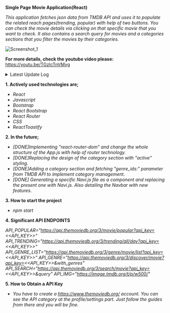 **Single Page Movie Application(React)**

*This application fetches json data from TMDB API and uses it to populate the related reach pages(trending, popular) with help of two buttons. You can check the movie details via clicking on that specific movie that you want to check. It also contains a search query for movies and a categories sections that you filter the movies by their categories.*

![Screenshot_1](https://user-images.githubusercontent.com/32496821/205926452-ad25c364-2e68-49a8-92d6-af3ecfe6ef9c.png)

**For more details, check the youtube video please:** https://youtu.be/TGzIcTnVMvg

<details>
 <summary>Latest Update Log</summary>

**December 4, 2022 Update**

- *[Added]Specific navigation bar javascript file generated and implemented to the project in order to improve the readability of the code.*
- *[Added]Searching with no input will get an alert to the screen thanks to alertify.*
- *[Fixed]The button called "Popular" which is located at navigation bar no longer refresh the page when clicked.*
- *[Fixed]The search function no longer crash the page when user don't enter an input.(empty input issue)*

**December 5, 2022 Update**

- *[Added]Instead of "Alertify", application is using "react-toastify" to improve the visual quality of the project.*
- *[Added]Implemented a category section that will help you to filter movies by their categories.*
- *[Fixed]Further optimizations in order to acquire a responsive design.(not all of them.)*

**December 6, 2022 Update**

- *[Changes]More natural CSS decision changes.*
- *[Changes]File structure of the project is more professional now.
- *[Fixed]Responsive design bugs fixed thanks to react-bootstrap*
- *[Added]Hover CSS to genre list*

**December 7, 2022 Update**

- *[Added]React Router added to the project.*


</details>

**1. Actively used technologies are;**

- *React*
- *Javascript*
- *Bootstrap*
- *React Bootstrap*
- *React Router*
- *CSS*
- *ReactToastify*

**2. In the future;**

- *[DONE]Implementing "react-router-dom" and change the whole structure of the App.js with help of router technology.*
- *[DONE]Replacing the design of the category section with "active" styling.*
- *[DONE]Adding a category section and fetching "genre_ids:" parameter from TMDB API to implement category management.*
- *[DONE] Generating a specific Navi.js file as a component and replacing the present one with Navi.js. Also detailing the Navbar with new features.*

**3. How to start the project**

- *npm start*

**4. Significant API ENDPOINTS**

*API_POPULAR="https://api.themoviedb.org/3/movie/popular?api_key=<<API_KEY>>"*
*API_TRENDING="https://api.themoviedb.org/3/trending/all/day?api_key=<<API_KEY>>"*
*API_GENRE_LIST="https://api.themoviedb.org/3/genre/movie/list?api_key=<<API_KEY>>"*
*API_GENRE="https://api.themoviedb.org/3/discover/movie?api_key=<<API_KEY>>&with_genres"*
*API_SEARCH="https://api.themoviedb.org/3/search/movie?api_key=<<API_KEY>>&query"*
*API_IMG="https://image.tmdb.org/t/p/w500/"*

**5. How to Obtain a API Key**
- *You have to create a https://www.themoviedb.org/ account. You can see the API category at the profile/settings part. Just follow the guides from there and you will be fine.*

